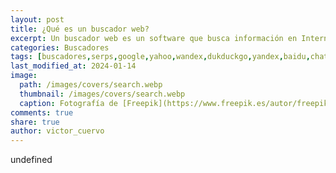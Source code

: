 ```yaml
---
layout: post
title: ¿Qué es un buscador web?
excerpt: Un buscador web es un software que busca información en Internet, permitiendo acceder a datos relevantes de manera rápida y eficiente.
categories: Buscadores
tags: [buscadores,serps,google,yahoo,wandex,dukduckgo,yandex,baidu,chatgpt]
last_modified_at: 2024-01-14
image:
  path: /images/covers/search.webp
  thumbnail: /images/covers/search.webp
  caption: Fotografía de [Freepik](https://www.freepik.es/autor/freepik)
comments: true
share: true
author: victor_cuervo
---
```

undefined